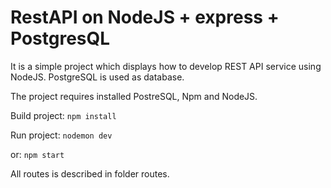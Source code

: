 # RestAPI on NodeJS + express + PostgresQL

It is a simple project which displays how to develop REST API service using NodeJS. PostgreSQL is used as database.

The project requires installed PostreSQL, Npm and NodeJS.

Build project:
```npm install```

Run project:
```nodemon dev```

or:
```npm start```

All routes is described in folder routes.

